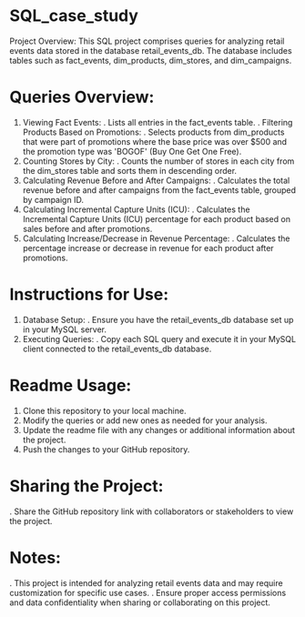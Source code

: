 # SQL_case_study

Project Overview:
This SQL project comprises queries for analyzing retail events data stored in the database retail_events_db. The database includes tables such as fact_events, dim_products, dim_stores, and dim_campaigns.

# Queries Overview:
1. Viewing Fact Events:
. Lists all entries in the fact_events table.
. Filtering Products Based on Promotions:
. Selects products from dim_products that were part of promotions where the base price was over $500 and the promotion type was 'BOGOF' (Buy One Get One Free).
2. Counting Stores by City:
. Counts the number of stores in each city from the dim_stores table and sorts them in descending order.
3. Calculating Revenue Before and After Campaigns:
. Calculates the total revenue before and after campaigns from the fact_events table, grouped by campaign ID.
4. Calculating Incremental Capture Units (ICU):
. Calculates the Incremental Capture Units (ICU) percentage for each product based on sales before and after promotions.
5. Calculating Increase/Decrease in Revenue Percentage:
. Calculates the percentage increase or decrease in revenue for each product after promotions.
# Instructions for Use:
1. Database Setup:
. Ensure you have the retail_events_db database set up in your MySQL server.
2. Executing Queries:
. Copy each SQL query and execute it in your MySQL client connected to the retail_events_db database.
# Readme Usage:
1. Clone this repository to your local machine.
2. Modify the queries or add new ones as needed for your analysis.
3. Update the readme file with any changes or additional information about the project.
4. Push the changes to your GitHub repository.
# Sharing the Project:
. Share the GitHub repository link with collaborators or stakeholders to view the project.
# Notes:
. This project is intended for analyzing retail events data and may require customization for specific use cases.
. Ensure proper access permissions and data confidentiality when sharing or collaborating on this project.






